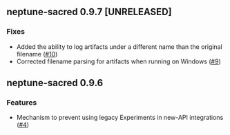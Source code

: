 ## neptune-sacred 0.9.7 [UNRELEASED]

### Fixes
- Added the ability to log artifacts under a different name than the original filename ([#10](https://github.com/neptune-ai/neptune-sacred/pull/10))
- Corrected filename parsing for artifacts when running on Windows ([#9](https://github.com/neptune-ai/neptune-sacred/pull/9))

## neptune-sacred 0.9.6

### Features
- Mechanism to prevent using legacy Experiments in new-API integrations ([#4](https://github.com/neptune-ai/neptune-sacred/pull/4))
